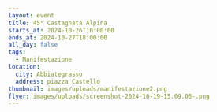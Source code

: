 ```yaml
---
layout: event
title: 45° Castagnata Alpina
starts_at: 2024-10-26T10:00:00
ends_at: 2024-10-27T18:00:00
all_day: false
tags:
  - Manifestazione
location:
  city: Abbiategrasso
  address: piazza Castello
thumbnail: images/uploads/manifestazione2.png
flyer: images/uploads/screenshot-2024-10-19-15.09.06-.png
---
```

